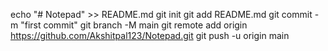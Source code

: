 echo "# Notepad" >> README.md
git init
git add README.md
git commit -m "first commit"
git branch -M main
git remote add origin https://github.com/Akshitpal123/Notepad.git
git push -u origin main
